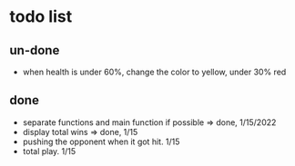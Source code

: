 # todo list
## un-done
* when health is under 60%, change the color to yellow, under 30% red
## done
* separate functions and main function if possible => done, 1/15/2022
* display total wins => done, 1/15
* pushing the opponent when it got hit. 1/15
* total play. 1/15

